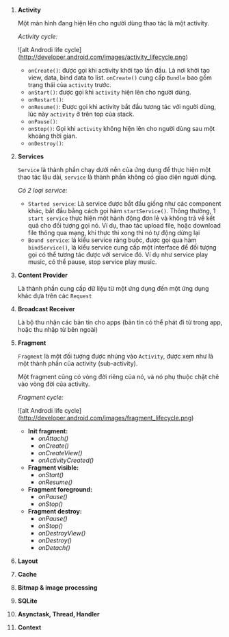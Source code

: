 1. **Activity**

	Một màn hình đang hiện lên cho người dùng thao tác là một activity.
	
	*Activity cycle:*
	
	![alt Androdi life cycle] (http://developer.android.com/images/activity_lifecycle.png)
	
	* `onCreate()`: được gọi khi activity khởi tạo lần đầu. Là nơi khởi tạo view, data, bind data to list. `onCreate()` cung cấp `Bundle` bao gồm trạng thái của `activity` trước.
	* `onStart()`: được gọi khi `activity` hiện lên cho người dùng.
	* `onRestart()`:
	* `onResume()`: Được gọi khi activity bắt đầu tương tác với người dùng, lúc này `activity` ở trên top của stack.
	* `onPause()`: 
	* `onStop()`: Gọi khi `activity` không hiện lên cho người dùng sau một khoảng thời gian. 
	* `onDestroy()`:
	
2. **Services**

	`Service` là thành phần chạy dưới nền của ứng dụng để thực hiện một thao tác lâu dài, `service` là thành phần không có giao diện người dùng.
	
	*Có 2 loại service:*
	* `Started service`: Là service được bắt đầu giống như các component khác, bắt đầu bằng cách gọi hàm `startService()`. Thông thường, 1 `start service` thực hiện một hành động đơn lẻ và không trả về kết quả cho đối tượng gọi nó. Ví dụ, thao tác upload file, hoặc download file thông qua mạng, khi thực thi xong thì nó tự động dừng lại
	* `Bound service`: là kiểu service ràng buộc, được gọi qua hàm `bindService()`, là kiểu service cung cấp một interface để đối tượng gọi có thể tương tác được với service đó. Ví dụ như service play music, có thể pause, stop service play music.

3. **Content Provider**

	Là thành phần cung cấp dữ liệu từ một ứng dụng đến một ứng dụng khác dựa trên các `Request`

4. **Broadcast Receiver**

	Là bộ thu nhận các bản tin cho apps (bản tin có thể phát đi từ trong app, hoặc thu nhập từ bên ngoài)

5. **Fragment**

	`Fragment` là một đối tượng được nhúng vào `Activity`, được xem như là một thành phần của activity (sub-activity).
	
	Một fragment cũng có vòng đời riêng của nó, và nó phụ thuộc chặt chẽ vào vòng đời của activity.
	
	*Fragment cycle:*
	
	![alt Androdi life cycle] (http://developer.android.com/images/fragment_lifecycle.png)
	
	* **Init fragment:**
		* *onAttach()*
		* *onCreate()*
		* *onCreateView()*
		* *onActivityCreated()*
	* **Fragment visible:**
		* *onStart()*
		* *onResume()*
	* **Fragment foreground:**
		* *onPause()*
		* *onStop()*
	* **Fragment destroy:**
		* *onPause()*
		* *onStop()*
		* *onDestroyView()*
		* *onDestroy()*
		* *onDetach()*

6. **Layout**
7. **Cache**
8. **Bitmap & image processing**
9. **SQLite**
10. **Asynctask, Thread, Handler**
11. **Context**